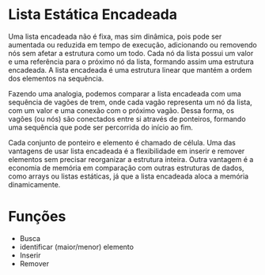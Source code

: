 # Lista Estática Encadeada

Uma lista encadeada não é fixa, mas sim dinâmica, pois pode ser aumentada ou reduzida em tempo de execução, adicionando ou removendo nós sem afetar a estrutura como um todo. Cada nó da lista possui um valor e uma referência para o próximo nó da lista, formando assim uma estrutura encadeada. A lista encadeada é uma estrutura linear que mantém a ordem dos elementos na sequência.

Fazendo uma analogia, podemos comparar a lista encadeada com uma sequência de vagões de trem, onde cada vagão representa um nó da lista, com um valor e uma conexão com o próximo vagão. Dessa forma, os vagões (ou nós) são conectados entre si através de ponteiros, formando uma sequência que pode ser percorrida do início ao fim.

Cada conjunto de ponteiro e elemento é chamado de célula. Uma das vantagens de usar lista encadeada é a flexibilidade em inserir e remover elementos sem precisar reorganizar a estrutura inteira. Outra vantagem é a economia de memória em comparação com outras estruturas de dados, como arrays ou listas estáticas, já que a lista encadeada aloca a memória dinamicamente.

# Funções

* Busca
* identificar (maior/menor) elemento
* Inserir
* Remover